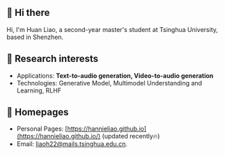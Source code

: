 ## 👋 Hi there 

Hi, I'm Huan Liao, a second-year master's student at Tsinghua University, based in Shenzhen.

## 📖 Research interests
- Applications: **Text-to-audio generation, Video-to-audio generation**
- Technologies: Generative Model, Multimodel Understanding and Learning, RLHF

## 📎 Homepages
- Personal Pages: [https://hannieliao.github.io](https://hannieliao.github.io/) (updated recently🔥)
- Email: [liaoh22@mails.tsinghua.edu.cn](mailto:liaoh22@mails.tsinghua.edu.cn).

<!--
**Hannieliao/Hannieliao** is a ✨ _special_ ✨ repository because its `README.md` (this file) appears on your GitHub profile.

Here are some ideas to get you started:

- 🔭 I’m currently working on ...
- 🌱 I’m currently learning ...
- 👯 I’m looking to collaborate on ...
- 🤔 I’m looking for help with ...
- 💬 Ask me about ...
- 📫 How to reach me: ...
- 😄 Pronouns: ...
- ⚡ Fun fact: ...
-->
